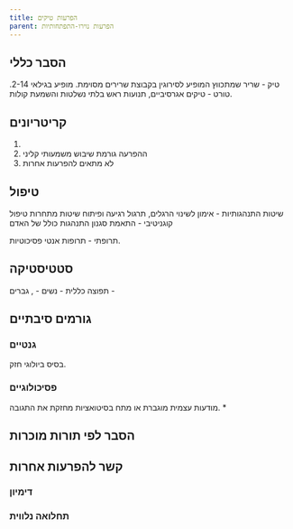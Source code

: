 ```yaml
---
title: הפרעות טיקים
parent: הפרעות נוירו-התפתחותיות
---
```



## הסבר כללי 
טיק - שריר שמתכווץ המופיע לסירוגין בקבוצת שרירים מסוימת. מופיע בגילאי 2-14.
טורט - טיקים אגרסיביים, תנועות ראש בלתי נשלטות והשמעת קולות.

## קריטריונים
1. 
2. ההפרעה גורמת שיבוש משמעותי קליני
3. לא מתאים להפרעות אחרות
## טיפול
שיטות התנהגותיות - אימון לשינוי הרגלים, תרגול רגיעה ופיתוח שיטות מתחרות
טיפול קוגניטיבי - התאמת סגנון התנהגות כולל של האדם

תרופתי - תרופות אנטי פסיכוטיות.
## סטטיסטיקה
תפוצה כללית - 
נשים - , גברים - 
## גורמים סיבתיים
### גנטיים
בסיס ביולוגי חזק.
### פסיכולוגיים
מודעות עצמית מוגברת או מתח בסיטואציות מחזקת את התגובה.
* 
## הסבר לפי תורות מוכרות


## קשר להפרעות אחרות

### דימיון
### תחלואה נלווית
